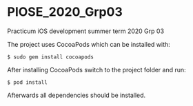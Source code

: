# PIOSE_2020_Grp03

Practicum iOS development 
summer term 2020 
Grp 03

The project uses CocoaPods which can be installed with: 

`$ sudo gem install cocoapods`

After installing CocoaPods switch to the project folder and run: 

`$ pod install`

Afterwards all dependencies should be installed. 